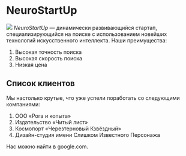 # NeuroStartUp
![](https://netology-code.github.io/git-homeworks/introduction/assets/logo.png)
*NeuroStartUp* — динамически развивающийся стартап, специализирующийся на поиске с использованием новейших технологий искусственного интеллекта.
Наши преимущества:
1. Высокая точность поиска
2. Высокая скорость поиска
3. Низкая цена
   
## Список клиентов

Мы настолько крутые, что уже успели поработать со следующими компаниями:

1.	ООО «Рога и копыта»
2.	Издательство «Читый лист»
3.	Космопорт «Черезтерновый Кзвёздный»
4.	Дизайн-студия имени Слишком Известного Персонажа

Нас можно найти в google.com.